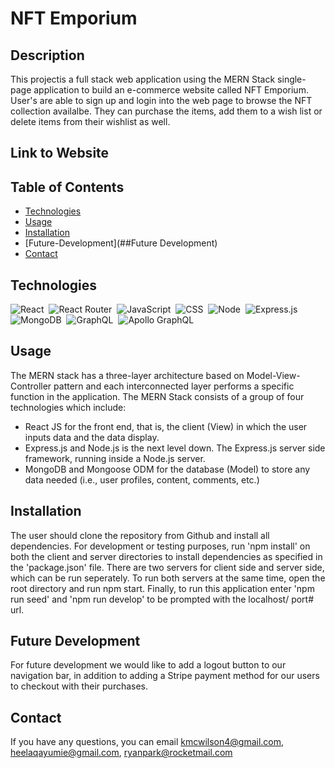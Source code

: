 # NFT Emporium

## Description
This projectis a full stack web application using the MERN Stack single- page application to build an e-commerce website called NFT Emporium. User's are able to sign up and login into the web page to browse the NFT collection availalbe. They can purchase the items, add them to a wish list or delete items from their wishlist as well. 
## Link to Website

## Table of Contents
* [Technologies](##technologies)
* [Usage](##usage)
* [Installation](##installation)
* [Future-Development](##Future Development)
* [Contact](##contact)


## Technologies
![React](https://img.shields.io/badge/React-20232A?style=for-the-badge&logo=react&logoColor=61DAFB)&nbsp;
![React Router](https://img.shields.io/badge/React_Router-CA4245?style=for-the-badge&logo=react-router&logoColor=white)&nbsp;
![JavaScript](https://img.shields.io/badge/JavaScript-323330?style=for-the-badge&logo=javascript&logoColor=F7DF1E)&nbsp;
![CSS](https://img.shields.io/badge/CSS3-1572B6?style=for-the-badge&logo=css3&logoColor=white)&nbsp;
![Node](https://img.shields.io/badge/Node.js-339933?style=for-the-badge&logo=nodedotjs&logoColor=white)&nbsp;
![Express.js](https://img.shields.io/badge/Express.js-000000?style=for-the-badge&logo=express&logoColor=white)&nbsp;
![MongoDB](https://img.shields.io/badge/MongoDB-4EA94B?style=for-the-badge&logo=mongodb&logoColor=white)&nbsp;
![GraphQL](https://img.shields.io/badge/GraphQl-E10098?style=for-the-badge&logo=graphql&logoColor=white)&nbsp;
![Apollo GraphQL](https://img.shields.io/badge/Apollo%20GraphQL-311C87?&style=for-the-badge&logo=Apollo%20GraphQL&logoColor=white)&nbsp;
## Usage
The MERN stack has a three-layer architecture based on Model-View-Controller pattern and each interconnected layer performs a specific function in the application. The MERN Stack consists of a group of four technologies which include:

-  React JS for the front end, that is, the client (View) in which the user inputs data and the data display.
-  Express.js and Node.js is the next level down. The Express.js server side framework, running inside a Node.js server.
-  MongoDB and Mongoose ODM for the database (Model) to store any data needed (i.e., user profiles, content, comments, etc.)

## Installation
The user should clone the repository from Github and install all dependencies. For development or testing purposes, run 'npm install' on both the client and server directories to install dependencies as specified in the 'package.json' file. There are two servers for client side and server side, which can be run seperately. To run both servers at the same time, open the root directory and run npm start. Finally, to run this application enter 'npm run seed' and 'npm run develop' to be prompted with the localhost/ port# url.
## Future Development
For future development we would like to add a logout button to our navigation bar, in addition to adding a Stripe payment method for our users to checkout with their purchases.
## Contact
If you have any questions, you can email kmcwilson4@gmail.com, heelaqayumie@gmail.com, ryanpark@rocketmail.com

